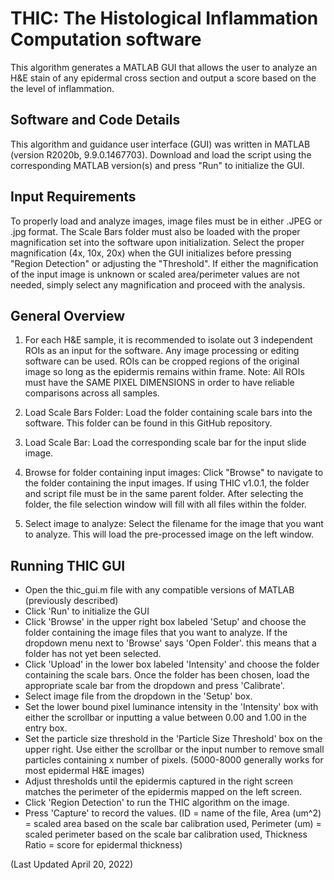 # THIC: The Histological Inflammation Computation software
This algorithm generates a MATLAB GUI that allows the user to analyze an H&amp;E stain of any epidermal cross section and output a score based on the the level of inflammation. 
## Software and Code Details
This algorithm and guidance user interface (GUI) was written in MATLAB (version R2020b, 9.9.0.1467703). Download and load the script using the corresponding MATLAB version(s) and press "Run" to initialize the GUI. 
## Input Requirements
To properly load and analyze images, image files must be in either .JPEG or .jpg format. The Scale Bars folder must also be loaded with the proper magnification set into the software upon initialization. Select the proper magnification (4x, 10x, 20x) when the GUI initializes before pressing "Region Detection" or adjusting the "Threshold". If either the magnification of the input image is unknown or scaled area/perimeter values are not needed, simply select any magnification and proceed with the analysis.
## General Overview
1. For each H&E sample, it is recommended to isolate out 3 independent ROIs as an input for the software. Any image processing or editing software can be used. ROIs can be cropped regions of the original image so long as the epidermis remains within frame.
Note: All ROIs must have the SAME PIXEL DIMENSIONS in order to have reliable comparisons across all samples. 

2. Load Scale Bars Folder: Load the folder containing scale bars into the software. This folder can be found in this GitHub repository.

3. Load Scale Bar: Load the corresponding scale bar for the input slide image.

4. Browse for folder containing input images: Click "Browse" to navigate to the folder containing the input images. If using THIC v1.0.1, the folder and script file must be in the same parent folder. After selecting the folder, the file selection window will fill with all files within the folder.

5. Select image to analyze: Select the filename for the image that you want to analyze. This will load the pre-processed image on the left window.
## Running THIC GUI
- Open the thic_gui.m file with any compatible versions of MATLAB (previously described)
- Click 'Run' to initialize the GUI
- Click 'Browse' in the upper right box labeled 'Setup' and choose the folder containing the image files that you want to analyze. If the dropdown menu next to 'Browse' says 'Open Folder'. this means that a folder has not yet been selected.
- Click 'Upload' in the lower box labeled 'Intensity' and choose the folder containing the scale bars. Once the folder has been chosen, load the appropriate scale bar from the dropdown and press 'Calibrate'.
- Select image file from the dropdown in the 'Setup' box.
- Set the lower bound pixel luminance intensity in the 'Intensity' box with either the scrollbar or inputting a value between 0.00 and 1.00 in the entry box.
- Set the particle size threshold in the 'Particle Size Threshold' box on the upper right. Use either the scrollbar or the input number to remove small particles containing x number of pixels. (5000-8000 generally works for most epidermal H&E images)
- Adjust thresholds until the epidermis captured in the right screen matches the perimeter of the epidermis mapped on the left screen.
- Click 'Region Detection' to run the THIC algorithm on the image.
- Press 'Capture' to record the values. (ID = name of the file, Area (um^2) = scaled area based on the scale bar calibration used, Perimeter (um) = scaled perimeter based on the scale bar calibration used, Thickness Ratio = score for epidermal thickness) 
    
(Last Updated April 20, 2022)    
          
             
          
     
    
